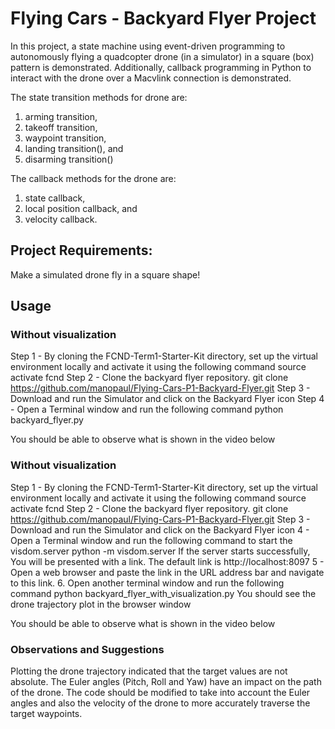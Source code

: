 # Flying Cars - Backyard Flyer Project
In this project, a state machine using event-driven programming to autonomously flying a quadcopter drone (in a simulator) in a square (box) pattern is demonstrated. Additionally, callback programming in Python to interact with the drone over a Macvlink connection is demonstrated. 

The state transition methods for drone are:
1. arming transition, 
2. takeoff transition, 
3. waypoint transition, 
4. landing transition(), and 
5. disarming transition()

The callback methods for the drone are:
1. state callback,
2. local position callback, and
3. velocity callback.

## Project Requirements: 
Make a simulated drone fly in a square shape!

## Usage
### Without visualization
Step 1 - By cloning the FCND-Term1-Starter-Kit directory, set up the virtual environment locally and activate it using the following command
source activate fcnd
Step 2 - Clone the backyard flyer repository.
git clone https://github.com/manopaul/Flying-Cars-P1-Backyard-Flyer.git
Step 3 - Download and run the Simulator and click on the Backyard Flyer icon
Step 4 - Open a Terminal window and run the following command
python backyard_flyer.py

You should be able to observe what is shown in the video below

### Without visualization
Step 1 - By cloning the FCND-Term1-Starter-Kit directory, set up the virtual environment locally and activate it using the following command
source activate fcnd
Step 2 - Clone the backyard flyer repository.
git clone https://github.com/manopaul/Flying-Cars-P1-Backyard-Flyer.git
Step 3 - Download and run the Simulator and click on the Backyard Flyer icon
4 - Open a Terminal window and run the following command to start the visdom.server
python -m visdom.server
If the server starts successfully, You will be presented with a link. The default link is http://localhost:8097
5 - Open a web browser and paste the link in the URL address bar and navigate to this link. 
6. Open another terminal window and run the following command
python backyard_flyer_with_visualization.py
You should see the drone trajectory plot in the browser window

You should be able to observe what is shown in the video below

### Observations and Suggestions
Plotting the drone trajectory indicated that the target values are not absolute.
The Euler angles (Pitch, Roll and Yaw) have an impact on the path of the drone. 
The code should be modified to take into account the Euler angles and also the velocity of the drone to more accurately traverse the target waypoints.
